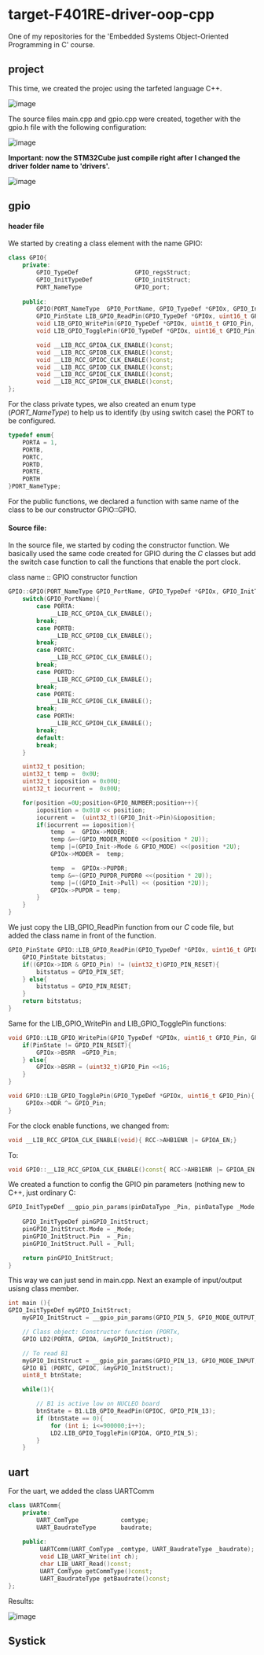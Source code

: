 # target-F401RE-driver-oop-cpp
One of my repositories for the 'Embedded Systems Object-Oriented Programming in C' course.

## project

This time, we created the projec using the tarfeted language C++.

![image](https://user-images.githubusercontent.com/58916022/212550988-0a19ac0b-7b9c-41fe-b874-932f8264581e.png)

The source files main.cpp and gpio.cpp were created, together with the gpio.h file with the following configuration:

![image](https://user-images.githubusercontent.com/58916022/212551225-96afecb5-f096-4334-8722-95210676663b.png)

**Important: now the STM32Cube just compile right after I changed the driver folder name to 'drivers'.**

![image](https://user-images.githubusercontent.com/58916022/212556335-d83df1f9-2cdf-42d2-9653-486915b74c11.png)

## gpio

#### header file

We started by creating a class element with the name GPIO:

```cpp
class GPIO{
	private:
		GPIO_TypeDef 				GPIO_regsStruct;
		GPIO_InitTypeDef			GPIO_initStruct;
		PORT_NameType				GPIO_port;
	
	public:
		GPIO(PORT_NameType  GPIO_PortName, GPIO_TypeDef *GPIOx, GPIO_InitTypeDef *GPIO_Init);
		GPIO_PinState LIB_GPIO_ReadPin(GPIO_TypeDef *GPIOx, uint16_t GPIO_Pin);
		void LIB_GPIO_WritePin(GPIO_TypeDef *GPIOx, uint16_t GPIO_Pin, GPIO_PinState PinState);
		void LIB_GPIO_TogglePin(GPIO_TypeDef *GPIOx, uint16_t GPIO_Pin);

		void __LIB_RCC_GPIOA_CLK_ENABLE()const;
		void __LIB_RCC_GPIOB_CLK_ENABLE()const;
		void __LIB_RCC_GPIOC_CLK_ENABLE()const;
		void __LIB_RCC_GPIOD_CLK_ENABLE()const;
		void __LIB_RCC_GPIOE_CLK_ENABLE()const;
		void __LIB_RCC_GPIOH_CLK_ENABLE()const;
};
```

For the class private types, we also created an enum type (*PORT_NameType*) to help us to identify (by using switch case) the PORT to be configured.

```cpp
typedef enum{
	PORTA = 1,
	PORTB,
	PORTC,
	PORTD,
	PORTE,
	PORTH
}PORT_NameType;
```

For the public functions, we declared a function with same name of the class to be our constructor GPIO::GPIO.

#### Source file:

In the source file, we started by coding the constructor function. We basically used the same code created for GPIO during the *C* classes but add the switch case function to call the functions that enable the port clock.

class name :: GPIO constructor function

```cpp
GPIO::GPIO(PORT_NameType GPIO_PortName, GPIO_TypeDef *GPIOx, GPIO_InitTypeDef *GPIO_Init){
	switch(GPIO_PortName){
		case PORTA:
			__LIB_RCC_GPIOA_CLK_ENABLE();
		break;
		case PORTB:
			__LIB_RCC_GPIOB_CLK_ENABLE();
		break;
		case PORTC:
			__LIB_RCC_GPIOC_CLK_ENABLE();
		break;
		case PORTD:
			__LIB_RCC_GPIOD_CLK_ENABLE();
		break;
		case PORTE:
			__LIB_RCC_GPIOE_CLK_ENABLE();
		break;
		case PORTH:
			__LIB_RCC_GPIOH_CLK_ENABLE();
		break;
		default:
		break;
	}

	uint32_t position;
	uint32_t temp =  0x0U;
	uint32_t ioposition = 0x00U;
	uint32_t iocurrent =  0x00U;

	for(position =0U;position<GPIO_NUMBER;position++){
		ioposition = 0x01U << position;
		iocurrent =  (uint32_t)(GPIO_Init->Pin)&ioposition;
		if(iocurrent == ioposition){
			temp  =  GPIOx->MODER;
			temp &=~(GPIO_MODER_MODE0 <<(position * 2U));
			temp |=(GPIO_Init->Mode & GPIO_MODE) <<(position *2U);
			GPIOx->MODER =  temp;

			temp  =  GPIOx->PUPDR;
			temp &=~(GPIO_PUPDR_PUPDR0 <<(position * 2U));
			temp |=((GPIO_Init->Pull) << (position *2U));
			GPIOx->PUPDR = temp;
		}
	}
}
```

We just copy the LIB_GPIO_ReadPin function from our *C* code file, but added the class name in front of the function.

```cpp
GPIO_PinState GPIO::LIB_GPIO_ReadPin(GPIO_TypeDef *GPIOx, uint16_t GPIO_Pin){
	GPIO_PinState bitstatus;
	if((GPIOx->IDR & GPIO_Pin) != (uint32_t)GPIO_PIN_RESET){
		bitstatus = GPIO_PIN_SET;
	} else{
		bitstatus = GPIO_PIN_RESET;
	}
	return bitstatus;
}
```

Same for the LIB_GPIO_WritePin and LIB_GPIO_TogglePin functions:

```cpp
void GPIO::LIB_GPIO_WritePin(GPIO_TypeDef *GPIOx, uint16_t GPIO_Pin, GPIO_PinState PinState){
	if(PinState != GPIO_PIN_RESET){
		GPIOx->BSRR  =GPIO_Pin;
	} else{
		GPIOx->BSRR = (uint32_t)GPIO_Pin <<16;
	}
}

void GPIO::LIB_GPIO_TogglePin(GPIO_TypeDef *GPIOx, uint16_t GPIO_Pin){
	 GPIOx->ODR ^= GPIO_Pin;
}
```

For the clock enable functions, we changed from:
```c
void __LIB_RCC_GPIOA_CLK_ENABLE(void){ RCC->AHB1ENR |= GPIOA_EN;}
```
To:
```cpp
void GPIO::__LIB_RCC_GPIOA_CLK_ENABLE()const{ RCC->AHB1ENR |= GPIOA_EN;}
```


We created a function to config the GPIO pin parameters (nothing new to C++, just ordinary C: 

```cpp
GPIO_InitTypeDef __gpio_pin_params(pinDataType _Pin, pinDataType _Mode, pinDataType _Pull){
	
	GPIO_InitTypeDef pinGPIO_InitStruct;
	pinGPIO_InitStruct.Mode = _Mode;
	pinGPIO_InitStruct.Pin  = _Pin;
	pinGPIO_InitStruct.Pull = _Pull;

	return pinGPIO_InitStruct;
}
```

This way we can just send in main.cpp. Next an example of input/output usisng class member.

```cpp
int main (){
GPIO_InitTypeDef myGPIO_InitStruct;
	myGPIO_InitStruct = __gpio_pin_params(GPIO_PIN_5, GPIO_MODE_OUTPUT_PP, GPIO_NOPULL);

	// Class object: Constructor function (PORTx,
	GPIO LD2(PORTA, GPIOA, &myGPIO_InitStruct);

	// To read B1
	myGPIO_InitStruct = __gpio_pin_params(GPIO_PIN_13, GPIO_MODE_INPUT, GPIO_NOPULL);
	GPIO B1 (PORTC, GPIOC, &myGPIO_InitStruct);
	uint8_t btnState;

	while(1){

		// B1 is active low on NUCLEO board
		btnState = B1.LIB_GPIO_ReadPin(GPIOC, GPIO_PIN_13);
		if (btnState == 0){
			for (int i; i<=900000;i++);
			LD2.LIB_GPIO_TogglePin(GPIOA, GPIO_PIN_5);
		}
	}
```

## uart

For the uart, we added the class UARTComm

```cpp
class UARTComm{
	private:
		UART_ComType   			comtype;
		UART_BaudrateType 		baudrate;
	
	public:
		 UARTComm(UART_ComType _comtype, UART_BaudrateType _baudrate);
		 void LIB_UART_Write(int ch);
		 char LIB_UART_Read()const;
		 UART_ComType getCommType()const;
		 UART_BaudrateType getBaudrate()const;
};
```

Results:

![image](https://user-images.githubusercontent.com/58916022/212558899-82b981bf-b3b1-4b30-9584-9c6ee15fdc1b.png)

## Systick
